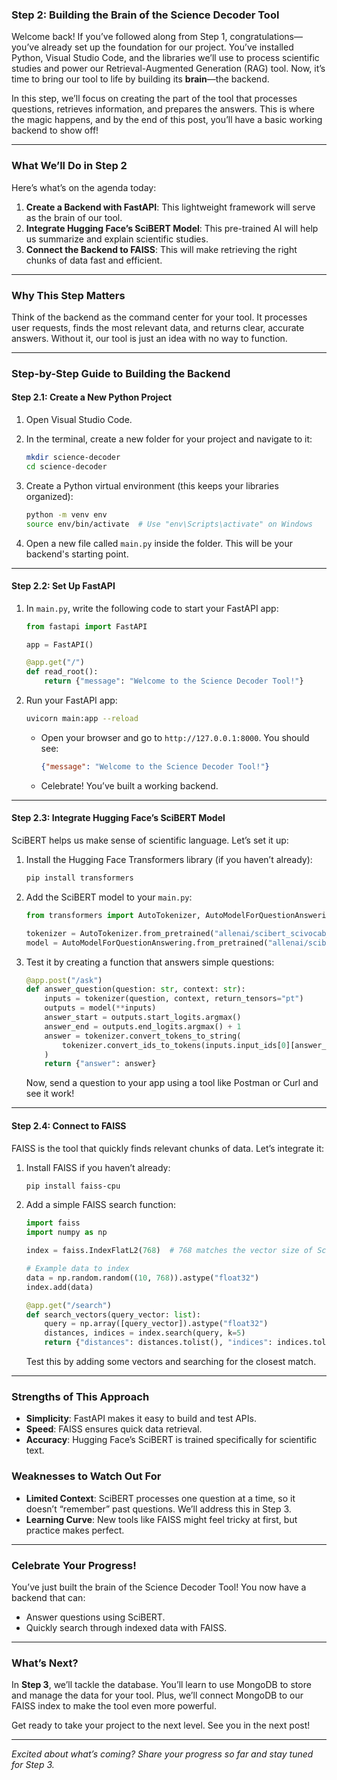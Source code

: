 ### **Step 2: Building the Brain of the Science Decoder Tool**  

Welcome back! If you’ve followed along from Step 1, congratulations—you’ve already set up the foundation for our project. You’ve installed Python, Visual Studio Code, and the libraries we’ll use to process scientific studies and power our Retrieval-Augmented Generation (RAG) tool. Now, it’s time to bring our tool to life by building its **brain**—the backend.  

In this step, we’ll focus on creating the part of the tool that processes questions, retrieves information, and prepares the answers. This is where the magic happens, and by the end of this post, you’ll have a basic working backend to show off!  

---

### **What We’ll Do in Step 2**  
Here’s what’s on the agenda today:  
1. **Create a Backend with FastAPI**: This lightweight framework will serve as the brain of our tool.  
2. **Integrate Hugging Face’s SciBERT Model**: This pre-trained AI will help us summarize and explain scientific studies.  
3. **Connect the Backend to FAISS**: This will make retrieving the right chunks of data fast and efficient.  

---

### **Why This Step Matters**  
Think of the backend as the command center for your tool. It processes user requests, finds the most relevant data, and returns clear, accurate answers. Without it, our tool is just an idea with no way to function.  

---

### **Step-by-Step Guide to Building the Backend**  

#### **Step 2.1: Create a New Python Project**  
1. Open Visual Studio Code.  
2. In the terminal, create a new folder for your project and navigate to it:  
   ```bash
   mkdir science-decoder
   cd science-decoder
   ```  

3. Create a Python virtual environment (this keeps your libraries organized):  
   ```bash
   python -m venv env
   source env/bin/activate  # Use "env\Scripts\activate" on Windows
   ```  

4. Open a new file called `main.py` inside the folder. This will be your backend's starting point.  

---

#### **Step 2.2: Set Up FastAPI**  
1. In `main.py`, write the following code to start your FastAPI app:  
   ```python
   from fastapi import FastAPI

   app = FastAPI()

   @app.get("/")
   def read_root():
       return {"message": "Welcome to the Science Decoder Tool!"}
   ```  

2. Run your FastAPI app:  
   ```bash
   uvicorn main:app --reload
   ```  
   - Open your browser and go to `http://127.0.0.1:8000`. You should see:  
     ```json
     {"message": "Welcome to the Science Decoder Tool!"}
     ```  
   - Celebrate! You’ve built a working backend.  

---

#### **Step 2.3: Integrate Hugging Face’s SciBERT Model**  
SciBERT helps us make sense of scientific language. Let’s set it up:  
1. Install the Hugging Face Transformers library (if you haven’t already):  
   ```bash
   pip install transformers
   ```  

2. Add the SciBERT model to your `main.py`:  
   ```python
   from transformers import AutoTokenizer, AutoModelForQuestionAnswering

   tokenizer = AutoTokenizer.from_pretrained("allenai/scibert_scivocab_uncased")
   model = AutoModelForQuestionAnswering.from_pretrained("allenai/scibert_scivocab_uncased")
   ```  

3. Test it by creating a function that answers simple questions:  
   ```python
   @app.post("/ask")
   def answer_question(question: str, context: str):
       inputs = tokenizer(question, context, return_tensors="pt")
       outputs = model(**inputs)
       answer_start = outputs.start_logits.argmax()
       answer_end = outputs.end_logits.argmax() + 1
       answer = tokenizer.convert_tokens_to_string(
           tokenizer.convert_ids_to_tokens(inputs.input_ids[0][answer_start:answer_end])
       )
       return {"answer": answer}
   ```  

   Now, send a question to your app using a tool like Postman or Curl and see it work!  

---

#### **Step 2.4: Connect to FAISS**  
FAISS is the tool that quickly finds relevant chunks of data. Let’s integrate it:  
1. Install FAISS if you haven’t already:  
   ```bash
   pip install faiss-cpu
   ```  

2. Add a simple FAISS search function:  
   ```python
   import faiss
   import numpy as np

   index = faiss.IndexFlatL2(768)  # 768 matches the vector size of SciBERT

   # Example data to index
   data = np.random.random((10, 768)).astype("float32")
   index.add(data)

   @app.get("/search")
   def search_vectors(query_vector: list):
       query = np.array([query_vector]).astype("float32")
       distances, indices = index.search(query, k=5)
       return {"distances": distances.tolist(), "indices": indices.tolist()}
   ```  

   Test this by adding some vectors and searching for the closest match.  

---

### **Strengths of This Approach**  
- **Simplicity**: FastAPI makes it easy to build and test APIs.  
- **Speed**: FAISS ensures quick data retrieval.  
- **Accuracy**: Hugging Face’s SciBERT is trained specifically for scientific text.  

### **Weaknesses to Watch Out For**  
- **Limited Context**: SciBERT processes one question at a time, so it doesn’t “remember” past questions. We’ll address this in Step 3.  
- **Learning Curve**: New tools like FAISS might feel tricky at first, but practice makes perfect.  

---

### **Celebrate Your Progress!**  
You’ve just built the brain of the Science Decoder Tool! You now have a backend that can:  
- Answer questions using SciBERT.  
- Quickly search through indexed data with FAISS.  

---

### **What’s Next?**  
In **Step 3**, we’ll tackle the database. You’ll learn to use MongoDB to store and manage the data for your tool. Plus, we’ll connect MongoDB to our FAISS index to make the tool even more powerful.  

Get ready to take your project to the next level. See you in the next post!  

---

*Excited about what’s coming? Share your progress so far and stay tuned for Step 3.*  